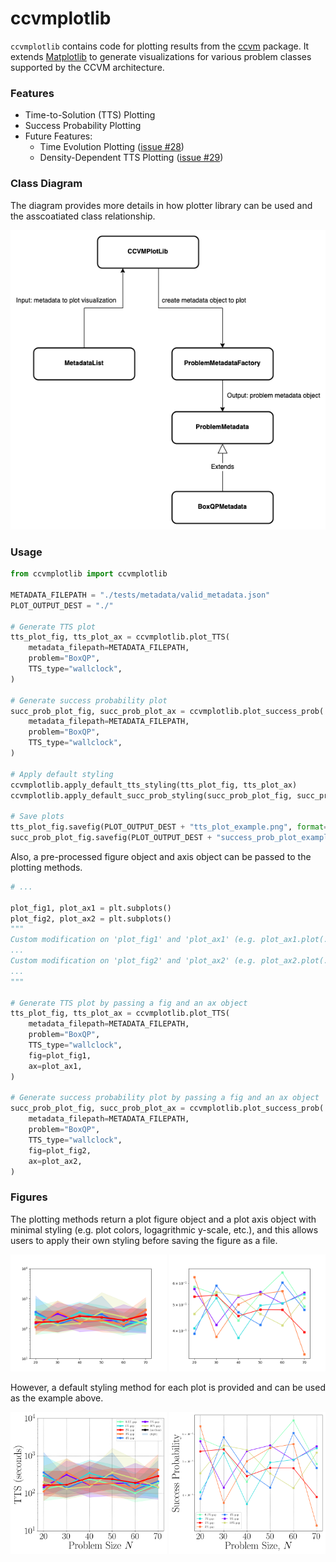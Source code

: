 # ccvmplotlib

`ccvmplotlib` contains code for plotting results from the [ccvm](https://github.com/1QB-Information-Technologies/ccvm/) package. It extends [Matplotlib](https://matplotlib.org/) to generate visualizations for various problem classes supported by the CCVM architecture.

### Features

- Time-to-Solution (TTS) Plotting
- Success Probability Plotting
- Future Features:
    - Time Evolution Plotting ([issue #28](https://github.com/1QB-Information-Technologies/ccvm/issues/28))
    - Density-Dependent TTS Plotting ([issue #29](https://github.com/1QB-Information-Technologies/ccvm/issues/29))


### Class Diagram

The diagram provides more details in how plotter library can be used and the asscoatiated
class relationship.

<p align="center">
    <img src="https://github.com/1QB-Information-Technologies/ccvm/blob/main/diagrams/plottor_class_diagram.png?raw=true">
</p>


### Usage

```python
from ccvmplotlib import ccvmplotlib

METADATA_FILEPATH = "./tests/metadata/valid_metadata.json"
PLOT_OUTPUT_DEST = "./"

# Generate TTS plot
tts_plot_fig, tts_plot_ax = ccvmplotlib.plot_TTS(
    metadata_filepath=METADATA_FILEPATH,
    problem="BoxQP",
    TTS_type="wallclock",
)

# Generate success probability plot
succ_prob_plot_fig, succ_prob_plot_ax = ccvmplotlib.plot_success_prob(
    metadata_filepath=METADATA_FILEPATH,
    problem="BoxQP",
    TTS_type="wallclock",
)

# Apply default styling
ccvmplotlib.apply_default_tts_styling(tts_plot_fig, tts_plot_ax)
ccvmplotlib.apply_default_succ_prob_styling(succ_prob_plot_fig, succ_prob_plot_ax)

# Save plots
tts_plot_fig.savefig(PLOT_OUTPUT_DEST + "tts_plot_example.png", format="png")
succ_prob_plot_fig.savefig(PLOT_OUTPUT_DEST + "success_prob_plot_example.png", format="png")
```

Also, a pre-processed figure object and axis object can be passed to the plotting methods.

```python
# ...

plot_fig1, plot_ax1 = plt.subplots()
plot_fig2, plot_ax2 = plt.subplots()
"""
Custom modification on 'plot_fig1' and 'plot_ax1' (e.g. plot_ax1.plot(...))
...
Custom modification on 'plot_fig2' and 'plot_ax2' (e.g. plot_ax2.plot(...))
...
"""

# Generate TTS plot by passing a fig and an ax object
tts_plot_fig, tts_plot_ax = ccvmplotlib.plot_TTS(
    metadata_filepath=METADATA_FILEPATH,
    problem="BoxQP",
    TTS_type="wallclock",
    fig=plot_fig1,
    ax=plot_ax1,
)

# Generate success probability plot by passing a fig and an ax object
succ_prob_plot_fig, succ_prob_plot_ax = ccvmplotlib.plot_success_prob(
    metadata_filepath=METADATA_FILEPATH,
    problem="BoxQP",
    TTS_type="wallclock",
    fig=plot_fig2,
    ax=plot_ax2,
)
```

### Figures

The plotting methods return a plot figure object and a plot axis object with minimal styling (e.g. plot colors, logagrithmic y-scale, etc.), and this allows users to apply their own styling before saving the figure as a file.

<p align="center">
    <img src="images/tts_example_before_styling.png" width="250" >
    <img src="images/succ_prob_example_before_styling.png" width="250">
</p>

However, a default styling method for each plot is provided and can be used as the example above.

<p align="center">
    <img src="images/tts_plot_example.png" width="250" >
    <img src="images/success_prob_plot_example.png" width="250">
</p>
